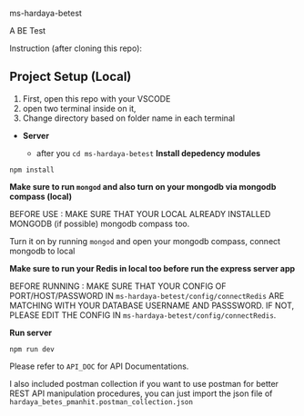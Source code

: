 ms-hardaya-betest

A BE Test

Instruction (after cloning this repo):

## Project Setup (Local)

1. First, open this repo with your VSCODE
2. open two terminal inside on it,
3. Change directory based on folder name in each terminal

- **Server**

  - after you `cd ms-hardaya-betest`
    **Install depedency modules**

```
npm install
```

**Make sure to run `mongod` and also turn on your mongodb via mongodb compass (local)**

BEFORE USE : MAKE SURE THAT YOUR LOCAL ALREADY INSTALLED MONGODB (if possible) mongodb compass too.

Turn it on by running `mongod` and open your mongodb compass, connect mongodb to local

**Make sure to run your Redis in local too before run the express server app**

BEFORE RUNNING : MAKE SURE THAT YOUR CONFIG OF PORT/HOST/PASSWORD IN `ms-hardaya-betest/config/connectRedis` ARE MATCHING WITH YOUR DATABASE USERNAME AND PASSSWORD. IF NOT, PLEASE EDIT THE CONFIG IN `ms-hardaya-betest/config/connectRedis`.

**Run server**

```
npm run dev
```

Please refer to `API_DOC` for API Documentations.

I also included postman collection if you want to use postman for better REST API manipulation procedures, you can just import the json file of `hardaya_betes_pmanhit.postman_collection.json`
